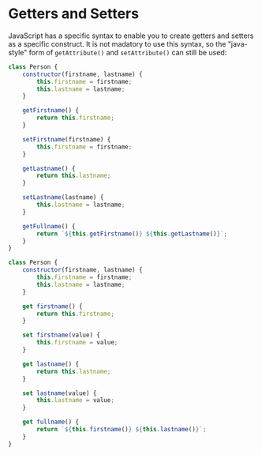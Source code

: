 # Getters and Setters


JavaScript has a specific syntax to enable you to create getters and setters as a specific construct. It is not madatory to use this syntax, so the "java-style" form of `getAttribute()` and `setAttribute()` can still be used:
```js
class Person {
    constructor(firstname, lastname) {
        this.firstname = firstname;
        this.lastname = lastname;
    }

    getFirstname() {
        return this.firstname;
    }

    setFirstname(firstname) {
        this.firstname = firstname;
    }

    getLastname() {
        return this.lastname;
    }

    setLastname(lastname) {
        this.lastname = lastname;
    }

    getFullname() {
        return `${this.getFirstname()} ${this.getLastname()}`;
    }
}
```

```js
class Person {
    constructor(firstname, lastname) {
        this.firstname = firstname;
        this.lastname = lastname;
    }

    get firstname() {
        return this.firstname;
    }

    set firstname(value) {
        this.firstname = value;
    }

    get lastname() {
        return this.lastname;
    }

    set lastname(value) {
        this.lastname = value;
    }

    get fullname() {
        return `${this.firstname()} ${this.lastname()}`;
    }
}
```